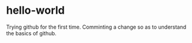 # hello-world
Trying github for the first time.
Comminting a change so as to understand the basics of github. 

